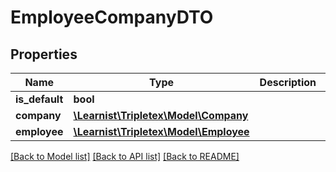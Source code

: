 # EmployeeCompanyDTO

## Properties
Name | Type | Description | Notes
------------ | ------------- | ------------- | -------------
**is_default** | **bool** |  | [optional] 
**company** | [**\Learnist\Tripletex\Model\Company**](Company.md) |  | [optional] 
**employee** | [**\Learnist\Tripletex\Model\Employee**](Employee.md) |  | [optional] 

[[Back to Model list]](../../README.md#documentation-for-models) [[Back to API list]](../../README.md#documentation-for-api-endpoints) [[Back to README]](../../README.md)

